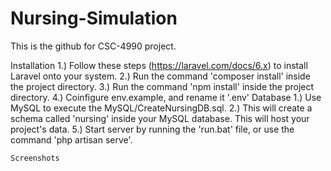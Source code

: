 # Nursing-Simulation
This is the github for CSC-4990 project.

Installation
	1.) Follow these steps (https://laravel.com/docs/6.x) to install Laravel onto your system.
	2.) Run the command 'composer install' inside the project directory.
	3.) Run the command 'npm install' inside the project directory.
	4.) Coinfigure env.example, and rename it '.env'
	Database
		1.) Use MySQL to execute the MySQL/CreateNursingDB.sql.
		2.) This will create a schema called 'nursing' inside your MySQL database. This will host your project's data.
	5.) Start server by running the 'run.bat' file, or use the command 'php artisan serve'.
    
    
    
    Screenshots
    
